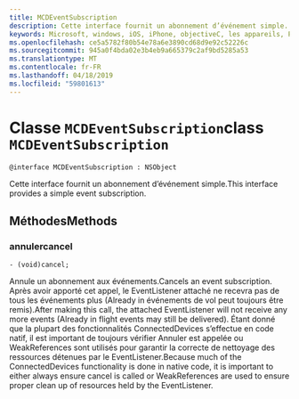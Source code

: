 ```yaml
---
title: MCDEventSubscription
description: Cette interface fournit un abonnement d’événement simple.
keywords: Microsoft, windows, iOS, iPhone, objectiveC, les appareils, Project Rome connectés
ms.openlocfilehash: ce5a5782f80b54e78a6e3890cd68d9e92c52226c
ms.sourcegitcommit: 945a0f4bda02e3b4eb9a665379c2af9bd5285a53
ms.translationtype: MT
ms.contentlocale: fr-FR
ms.lasthandoff: 04/18/2019
ms.locfileid: "59801613"
---
```

# <a name="class-mcdeventsubscription"></a><span data-ttu-id="738b7-104">Classe `MCDEventSubscription`</span><span class="sxs-lookup"><span data-stu-id="738b7-104">class `MCDEventSubscription`</span></span> 

```
@interface MCDEventSubscription : NSObject
```  
<span data-ttu-id="738b7-105">Cette interface fournit un abonnement d’événement simple.</span><span class="sxs-lookup"><span data-stu-id="738b7-105">This interface provides a simple event subscription.</span></span>

## <a name="methods"></a><span data-ttu-id="738b7-106">Méthodes</span><span class="sxs-lookup"><span data-stu-id="738b7-106">Methods</span></span>

### <a name="cancel"></a><span data-ttu-id="738b7-107">annuler</span><span class="sxs-lookup"><span data-stu-id="738b7-107">cancel</span></span>
`- (void)cancel;`

<span data-ttu-id="738b7-108">Annule un abonnement aux événements.</span><span class="sxs-lookup"><span data-stu-id="738b7-108">Cancels an event subscription.</span></span> <span data-ttu-id="738b7-109">Après avoir apporté cet appel, le EventListener attaché ne recevra pas de tous les événements plus (Already in événements de vol peut toujours être remis).</span><span class="sxs-lookup"><span data-stu-id="738b7-109">After making this call, the attached EventListener will not receive any more events (Already in flight events may still be delivered).</span></span>
<span data-ttu-id="738b7-110">Étant donné que la plupart des fonctionnalités ConnectedDevices s’effectue en code natif, il est important de toujours vérifier Annuler est appelée ou WeakReferences sont utilisés pour garantir la correcte de nettoyage des ressources détenues par le EventListener.</span><span class="sxs-lookup"><span data-stu-id="738b7-110">Because much of the ConnectedDevices functionality is done in native code, it is important to either always ensure cancel is called or WeakReferences are used to ensure proper clean up of resources held by the EventListener.</span></span>
